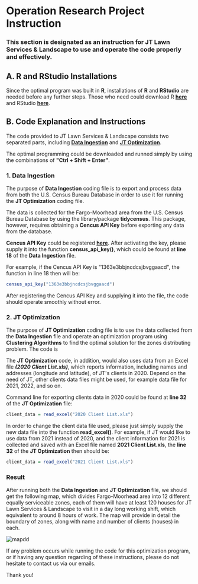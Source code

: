 # Operation Research Project Instruction

### This section is designated as an instruction for JT Lawn Services & Landscape to use and operate the code properly and effectively. 

## A. R and RStudio Installations
Since the optimal program was built in **R**, installations of **R** and **RStudio** are needed before any further steps. Those who need could download R **[here](https://cran.r-project.org/)** and RStudio **[here](https://posit.co/download/rstudio-desktop/)**. 

## B. Code Explanation and Instructions

The code provided to JT Lawn Services & Landscape consists two separated parts, including **[Data Ingestion](https://github.com/ctran93/Operation-Research/blob/main/clean/Data%20Ingestion.Rmd)** and **[JT Optimization](https://github.com/ctran93/Operation-Research/blob/main/clean/JT%20Optimization.Rmd)**. 

The optimal programming could be downloaded and runned simply by using the combinations of **"Ctrl + Shift + Enter"**.

### 1. Data Ingestion

The purpose of **Data Ingestion** coding file is to export and process data from both the U.S. Census Bureau Database in order to use it for running the **JT Optimization** coding file. 

The data is collected for the Fargo-Moorhead area from the U.S. Census Bureau Database by using the library/package **tidycensus**. This package, however, requires obtaining a **Cencus API Key** before exporting any data from the database. 

**Cencus API Key** could be registered **[here](http://api.census.gov/data/key_signup.html)**. After activating the key, please supply it into the function **census_api_key()**, which could be found at **line 18** of the **Data Ingestion** file. 

For example, if the Cencus API Key is "1363e3bbjncdcsjbvggaacd", the function in line 18 then will be:

```r
census_api_key("1363e3bbjncdcsjbvggaacd")
```

After registering the Cencus API Key and supplying it into the file, the code should operate smoothly without error. 

### 2. JT Optimization

The purpose of **JT Optimization** coding file is to use the data collected from the **Data Ingestion** file and operate an optimization program using **Clustering Algorithms** to find the optimal solution for the zones distributing problem. The code is 

The **JT Optimization** code, in addition, would also uses data from an Excel file ***(2020 Client List.xls)***, which reports information, including names and addresses (longitude and latitude), of JT's clients in 2020. Depend on the need of JT, other clients data files might be used, for example data file for 2021, 2022, and so on. 

Command line for exporting clients data in 2020 could be found at **line 32** of the **JT Optimization** file:

```r
client_data = read_excel("2020 Client List.xls")
```

In order to change the client data file used, please just simply supply the new data file into the function **read_excel()**. For example, if JT would like to use data from 2021 instead of 2020, and the client information for 2021 is collected and saved with an Excel file named **2021 Client List.xls**, the **line 32** of the **JT Optimization** then should be:

```r
client_data = read_excel("2021 Client List.xls")
```

### Result

After running both the **Data Ingestion** and **JT Optimization** file, we should get the following map, which divides Fargo-Moorhead area into 12 different equally serviceable zones, each of them will have at least 120 houses for JT Lawn Services & Landscape to visit in a day long working shift, which equivalent to around 8 hours of work. The map will provide in detail the boundary of zones, along with name and number of clients (houses) in each. 

![mapdd](https://user-images.githubusercontent.com/114312864/206946728-58468630-cf1b-423a-88de-d4505307afa2.png)

If any problem occurs while running the code for this optimization program, or if having any question regarding of these instructions, please do not hesitate to contact us via our emails. 

Thank you! 




